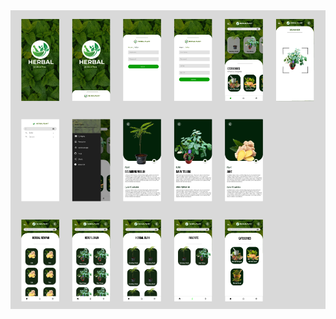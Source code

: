 <img src="https://github.com/iwanbs/Herbal-App-UI-UX/blob/main/uiux_apk.PNG" width="auto" height="auto" />
